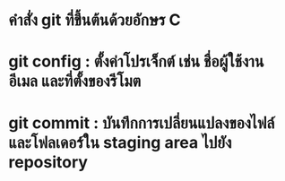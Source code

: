 # คำสั่ง git ที่ขึ้นต้นด้วยอักษร C
# git config : ตั้งค่าโปรเจ็กต์ เช่น ชื่อผู้ใช้งาน อีเมล และที่ตั้งของรีโมต
# git commit : บันทึกการเปลี่ยนแปลงของไฟล์และโฟลเดอร์ใน staging area ไปยัง repository

